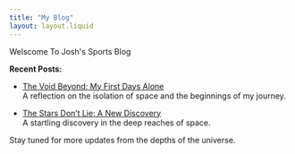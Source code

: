 ```yaml
---
title: "My Blog"
layout: layout.liquid
---
```


Welscome To Josh's Sports Blog

**Recent Posts:**

- [The Void Beyond: My First Days Alone](./blog/post1)  
  A reflection on the isolation of space and the beginnings of my journey.

- [The Stars Don’t Lie: A New Discovery](./blog/post2)  
  A startling discovery in the deep reaches of space.

Stay tuned for more updates from the depths of the universe.
